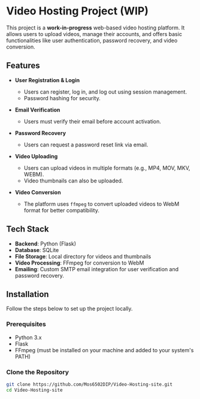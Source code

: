 # Video Hosting Project (WIP)

This project is a **work-in-progress** web-based video hosting platform. It allows users to upload videos, manage their accounts, and offers basic functionalities like user authentication, password recovery, and video conversion.

## Features

- **User Registration & Login**
  - Users can register, log in, and log out using session management.
  - Password hashing for security.
  
- **Email Verification**
  - Users must verify their email before account activation.

- **Password Recovery**
  - Users can request a password reset link via email.

- **Video Uploading**
  - Users can upload videos in multiple formats (e.g., MP4, MOV, MKV, WEBM).
  - Video thumbnails can also be uploaded.
  
- **Video Conversion**
  - The platform uses `ffmpeg` to convert uploaded videos to WebM format for better compatibility.

## Tech Stack

- **Backend**: Python (Flask)
- **Database**: SQLite
- **File Storage**: Local directory for videos and thumbnails
- **Video Processing**: FFmpeg for conversion to WebM
- **Emailing**: Custom SMTP email integration for user verification and password recovery.

## Installation

Follow the steps below to set up the project locally.

### Prerequisites

- Python 3.x
- Flask
- FFmpeg (must be installed on your machine and added to your system's PATH)
  
### Clone the Repository

```bash
git clone https://github.com/Mos6502DIP/Video-Hosting-site.git
cd Video-Hosting-site
